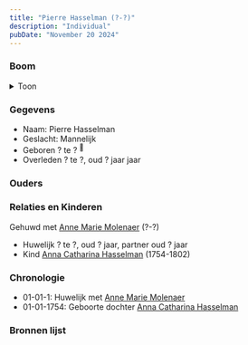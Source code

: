 ```yaml
---
title: "Pierre Hasselman (?-?)"
description: "Individual"
pubDate: "November 20 2024"
---
```


### Boom
<details><summary>Toon</summary>

![test](https://www.plantuml.com/plantuml/svg/hPBFQy8m583l-IiUUjX9QArk8iMVMDn14BQB9qcRDvirJSfBH8hqVr-cHOKTjiCkuUMz9D-Nbyoiu-IEfMAsaBhYn4j8ULOSo1orM1fb21nnRNq9jMEv50YPf4pXDSQoSZMKMAP8zfgo3WcDgoja3wTcYbiBPmO02qC2wJsNMQ7HsZWkkTIJ2KIiOUm9jXUKPUowfRELI8ImzXDK9TSTu1PUWo0OXd3Rsrr5oJ1PUC3vGw8I3SJZbAVrFZNEAHnFO0hJXvejZahjkHRxZ8orgV4cxQBcHfvhZR3X9Fre56gET8Vt0Rh9OXMjel-1jinuV48Xf3vy5owqnDF24NILFEIkHgNCoHER1qaEI-vox-cZdsqQX7yn3L-60tXpfgfyMNuMlsltds4ptq4u2lgmDjgXbXxjnTgtwVLQTTRswvvehzHh_HYReHR-5tu1)
</details>

### Gegevens
- Naam: Pierre Hasselman 
- Geslacht: Mannelijk
- Geboren ? te ? <sup><a href="../s00069/" style="text-decoration:none" title="Overlijden Anne Catharine Asselman 26-5-1802">:link:</a></sup>
- Overleden ? te ?, oud ? jaar jaar 

### Ouders

### Relaties en Kinderen

Gehuwd met [Anne Marie Molenaer](../i00052/) (?-?) 
- Huwelijk ? te ?, oud ? jaar, partner oud ? jaar 
- Kind [Anna Catharina Hasselman](../i00041/) (1754-1802)

### Chronologie
- 01-01-1: Huwelijk met [Anne Marie Molenaer](../i00052/)
- 01-01-1754: Geboorte dochter [Anna Catharina Hasselman](../i00041/)

### Bronnen lijst